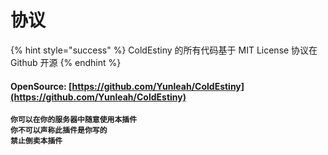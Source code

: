 # 协议

{% hint style="success" %}
ColdEstiny 的所有代码基于 MIT License 协议在 Github 开源
{% endhint %}

#### OpenSource: [https://github.com/Yunleah/ColdEstiny](https://github.com/Yunleah/ColdEstiny)

<pre data-title="使用协议" data-line-numbers><code><strong>你可以在你的服务器中随意使用本插件
</strong><strong>你不可以声称此插件是你写的
</strong><strong>禁止倒卖本插件
</strong></code></pre>
